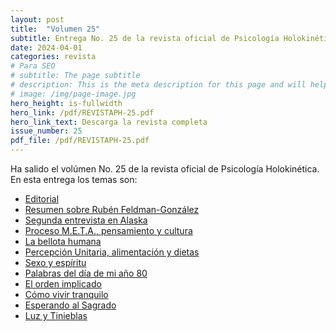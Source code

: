 ```yaml
---
layout: post
title:  "Volumen 25"
subtitle: Entrega No. 25 de la revista oficial de Psicología Holokinética
date: 2024-04-01
categories: revista
# Para SEO
# subtitle: The page subtitle
# description: This is the meta description for this page and will help it appear in search engines
# image: /img/page-image.jpg
hero_height: is-fullwidth
hero_link: /pdf/REVISTAPH-25.pdf
hero_link_text: Descarga la revista completa
issue_number: 25
pdf_file: /pdf/REVISTAPH-25.pdf
---
```


Ha salido el volúmen No. 25 de la revista oficial de Psicología Holokinética. 
En esta entrega los temas son:


- [Editorial](/pdf/REVISTAPH-25.pdf#page=4)
- [Resumen sobre Rubén Feldman-González](/pdf/REVISTAPH-25.pdf#page=5)
- [Segunda entrevista en Alaska](/pdf/REVISTAPH-25.pdf#page=7)
- [Proceso M.E.T.A., pensamiento y cultura](/pdf/REVISTAPH-25.pdf#page=20)
- [La bellota humana](/pdf/REVISTAPH-25.pdf#page=29)
- [Percepción Unitaria, alimentación y dietas](/pdf/REVISTAPH-25.pdf#page=31)
- [Sexo y espíritu](/pdf/REVISTAPH-25.pdf#page=32)
- [Palabras del día de mi año 80](/pdf/REVISTAPH-25.pdf#page=34)
- [El orden implicado](/pdf/REVISTAPH-25.pdf#page=35)
- [Cómo vivir tranquilo](/pdf/REVISTAPH-25.pdf#page=37)
- [Esperando al Sagrado](/pdf/REVISTAPH-25.pdf#page=39)
- [Luz y Tinieblas](/pdf/REVISTAPH-25.pdf#page=43)
